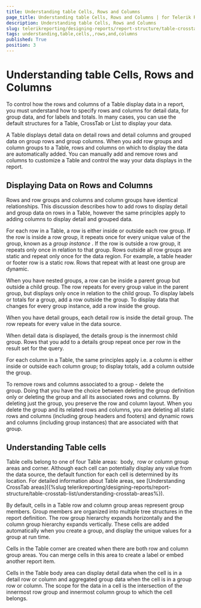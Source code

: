 ```yaml
---
title: Understanding table Cells, Rows and Columns
page_title: Understanding table Cells, Rows and Columns | for Telerik Reporting Documentation
description: Understanding table Cells, Rows and Columns
slug: telerikreporting/designing-reports/report-structure/table-crosstab-list/understanding-table-cells,-rows-and-columns
tags: understanding,table,cells,,rows,and,columns
published: True
position: 3
---
```


# Understanding table Cells, Rows and Columns



To control how the rows and columns of a Table display data in a report, you must understand how to specify rows and      	columns for detail data, for group data, and for labels and totals. In many cases, you can use the default structures for a      	Table, CrossTab or List to display your data.       

A Table displays detail data on detail rows and detail columns and grouped data on group rows and group columns. When      	you add row groups and column groups to a Table, rows and columns on which to display the data are automatically added.      	You can manually add and remove rows and columns to customize a Table and control the way your data displays in the report.       

## Displaying Data on Rows and Columns

Rows and row groups and columns and column groups have identical relationships. This discussion describes how to add       	rows to display detail and group data on rows in a Table, however the same principles apply to adding columns to display        	detail and grouped data.       	

For each row in a Table, a row is either inside or outside each row group. If the row is inside a row group, it        	repeats once for every unique value of the group, known as a *group instance* . If the row        	is outside a row group, it repeats only once in relation to that group. Rows outside all row groups are static and repeat        	only once for the data region. For example, a table header or footer row is a static row. Rows that repeat with at least        	one group are dynamic.       	

When you have nested groups, a row can be inside a parent group but outside a child group. The row repeats for every       	group value in the parent group, but displays only once in relation to the child group. To display labels or totals for a        	group, add a row outside the group. To display data that changes for every group instance, add a row inside the group.       	

When you have detail groups, each detail row is inside the detail group. The row repeats for every value in the        	data source.       	

When detail data is displayed, the details group is the innermost child group. Rows that you add to a details group        	repeat once per row in the result set for the query.

For each column in a Table, the same principles apply i.e. a column is either inside or outside each column group;        	to display totals, add a column outside the group.       	

To remove rows and columns associated to a group - delete the group. Doing that you have the choice between deleting        	the group definition only or deleting the group and all its associated rows and columns. By deleting just the group, you        	preserve the row and column layout. When you delete the group and its related rows and columns, you are deleting all static        	rows and columns (including group headers and footers) and dynamic rows and columns (including group instances) that are        	associated with that group.       	

## Understanding Table cells

Table cells belong to one of four Table areas:  body,  row or column group areas and corner. Although each cell can        	potentially display any value from the data source, the default function for each cell is determined by its location. For          detailed information about Table areas, see [Understanding CrossTab         areas]({%slug telerikreporting/designing-reports/report-structure/table-crosstab-list/understanding-crosstab-areas%}).       	

By default, cells in a Table row and column group areas represent group members. Group members are organized into        	multiple tree structures in the report definition. The row group hierarchy expands horizontally and the column group hierarchy       	expands vertically. These cells are added automatically when you create a group, and display the unique values for a group at        	run time.       	

Cells in the Table corner are created when there are both row and column group areas. You can merge cells in this area        	to create a label or embed another report item.       	

Cells in the Table body area can display detail data when the cell is in a detail row or column and aggregated group        	data when the cell is in a group row or column. The scope for the data in a cell is the intersection of the innermost row        	group and innermost column group to which the cell belongs.       	

